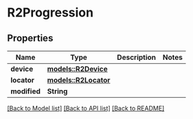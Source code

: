 # R2Progression

## Properties

Name | Type | Description | Notes
------------ | ------------- | ------------- | -------------
**device** | [**models::R2Device**](R2Device.md) |  | 
**locator** | [**models::R2Locator**](R2Locator.md) |  | 
**modified** | **String** |  | 

[[Back to Model list]](../README.md#documentation-for-models) [[Back to API list]](../README.md#documentation-for-api-endpoints) [[Back to README]](../README.md)


